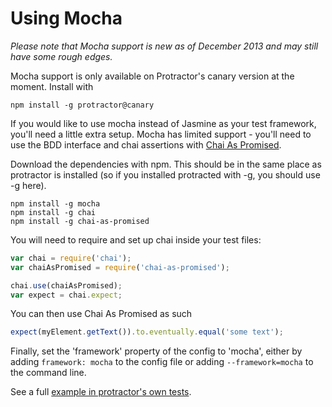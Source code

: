 Using Mocha
===========

_Please note that Mocha support is new as of December 2013 and may still have some rough edges._

Mocha support is only available on Protractor's canary version at the moment. Install with

    npm install -g protractor@canary

If you would like to use mocha instead of Jasmine as your test framework, you'll need a little extra setup. Mocha has limited support - you'll need to use the BDD interface and chai assertions with [Chai As Promised](http://chaijs.com/plugins/chai-as-promised).

Download the dependencies with npm. This should be in the same place as protractor is installed (so if you installed protracted with -g, you should use -g here).

    npm install -g mocha
    npm install -g chai
    npm install -g chai-as-promised

You will need to require and set up chai inside your test files:

```javascript
var chai = require('chai');
var chaiAsPromised = require('chai-as-promised');

chai.use(chaiAsPromised);
var expect = chai.expect;
```

You can then use Chai As Promised as such

```javascript
expect(myElement.getText()).to.eventually.equal('some text');
```

Finally, set the 'framework' property of the config to 'mocha', either by adding `framework: mocha` to the config file or adding `--framework=mocha` to the command line.

See a full [example in protractor's own tests](https://github.com/angular/protractor/tree/master/spec/mocha).
